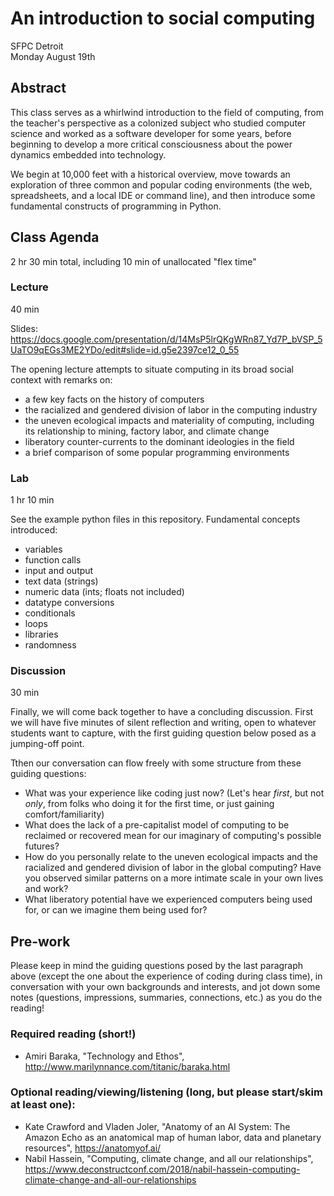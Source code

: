 # An introduction to social computing
SFPC Detroit  
Monday August 19th

## Abstract
This class serves as a whirlwind introduction to the field of computing, from the teacher's perspective as a colonized subject who studied computer science and worked as a software developer for some years, before beginning to develop a more critical consciousness about the power dynamics embedded into technology.

We begin at 10,000 feet with a historical overview, move towards an exploration of three common and popular coding environments (the web, spreadsheets, and a local IDE or command line), and then introduce some fundamental constructs of programming in Python.

## Class Agenda
2 hr 30 min total, including 10 min of unallocated "flex time"

### Lecture
40 min

Slides: https://docs.google.com/presentation/d/14MsP5lrQKgWRn87_Yd7P_bVSP_5UaTO9qEGs3ME2YDo/edit#slide=id.g5e2397ce12_0_55

The opening lecture attempts to situate computing in its broad social context with remarks on:
- a few key facts on the history of computers
- the racialized and gendered division of labor in the computing industry
- the uneven ecological impacts and materiality of computing, including its relationship to mining, factory labor, and climate change
- liberatory counter-currents to the dominant ideologies in the field
- a brief comparison of some popular programming environments

### Lab
1 hr 10 min

See the example python files in this repository.
Fundamental concepts introduced:
- variables
- function calls
- input and output
- text data (strings)
- numeric data (ints; floats not included)
- datatype conversions
- conditionals
- loops
- libraries
- randomness

### Discussion
30 min

Finally, we will come back together to have a concluding discussion. First we will have five minutes of silent reflection and writing, open to whatever students want to capture, with the first guiding question below posed as a jumping-off point.

Tthen our conversation can flow freely with some structure from these guiding questions:
- What was your experience like coding just now? (Let's hear *first*, but not *only*, from folks who doing it for the first time, or just gaining comfort/familiarity)
- What does the lack of a pre-capitalist model of computing to be reclaimed or recovered mean for our imaginary of computing's possible futures?
- How do you personally relate to the uneven ecological impacts and the racialized and gendered division of labor in the global computing? Have you observed similar patterns on a more intimate scale in your own lives and work?
- What liberatory potential have we experienced computers being used for, or can we imagine them being used for?

## Pre-work
Please keep in mind the guiding questions posed by the last paragraph above (except the one about the experience of coding during class time), in conversation with your own backgrounds and interests, and jot down some notes (questions, impressions, summaries, connections, etc.) as you do the reading!

### Required reading (short!)
- Amiri Baraka, "Technology and Ethos", http://www.marilynnance.com/titanic/baraka.html

### Optional reading/viewing/listening (long, but please start/skim at least one):
- Kate Crawford and Vladen Joler, "Anatomy of an AI System: The Amazon Echo as an anatomical map of human labor, data and planetary resources", https://anatomyof.ai/
- Nabil Hassein, "Computing, climate change, and all our relationships", https://www.deconstructconf.com/2018/nabil-hassein-computing-climate-change-and-all-our-relationships
